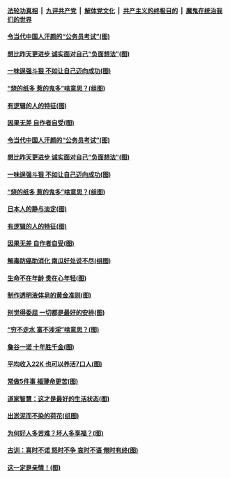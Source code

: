 ####  [法轮功真相](../../../../basic/blob/master/README.md?t=07031302) &nbsp;|&nbsp; [九评共产党](../../../../9ping.md/blob/master/README.md?t=07031302) &nbsp;|&nbsp; [解体党文化](../../../../jtdwh.md/blob/master/README.md?t=07031302)  &nbsp;|&nbsp; [共产主义的终极目的](../../../../gczydzjmd.md/blob/master/README.md?t=07031302) &nbsp;|&nbsp; [魔鬼在统治我们的世界](../../../../mgztzwmdsj.md/blob/master/README.md?t=07031302) 

#### [令当代中国人汗颜的“公务员考试”(图)](../pages/p8/938246.md?t=07031302) 

#### [想比昨天更进步 诚实面对自己“负面想法”(图)](../pages/p8/938419.md?t=07031302) 

#### [一味逞强斗狠 不如让自己迈向成功(图)](../pages/p8/937701.md?t=07031302) 

#### [“烧的纸多 惹的鬼多”啥意思？(组图)](../pages/p8/938393.md?t=07031302) 

#### [有逻辑的人的特征(图)](../pages/p8/938239.md?t=07031302) 

#### [因果无差 自作者自受(图)](../pages/p8/938272.md?t=07031302) 

#### [令当代中国人汗颜的“公务员考试”(图)](../pages/p8/938246.md?t=07031302) 

#### [想比昨天更进步 诚实面对自己“负面想法”(图)](../pages/p8/938419.md?t=07031302) 

#### [一味逞强斗狠 不如让自己迈向成功(图)](../pages/p8/937701.md?t=07031302) 

#### [“烧的纸多 惹的鬼多”啥意思？(组图)](../pages/p8/938393.md?t=07031302) 

#### [日本人的静与淡定(图)](../pages/p8/936769.md?t=07031302) 

#### [有逻辑的人的特征(图)](../pages/p8/938239.md?t=07031302) 

#### [因果无差 自作者自受(图)](../pages/p8/938272.md?t=07031302) 

#### [解毒防癌助消化 南瓜好处说不尽(组图)](../pages/p8/937975.md?t=07031302) 

#### [生命不在年龄 贵在心年轻(图)](../pages/p8/937698.md?t=07031302) 

#### [制作透明液体皂的黄金准则(图)](../pages/p8/938207.md?t=07031302) 

#### [别觉得委屈 一切都是最好的安排(图)](../pages/p8/921940.md?t=07031302) 

#### [“穷不走水 富不涉淫”啥意思？(图)](../pages/p8/938176.md?t=07031302) 

#### [詹谷一诺 十年胜千金(图)](../pages/p8/937705.md?t=07031302) 

#### [平均收入22K 也可以养活7口人(图)](../pages/p8/938104.md?t=07031302) 

#### [常做5件事 福薄命更苦(图)](../pages/p8/937990.md?t=07031302) 

#### [道家智慧：这才是最好的生活状态(图)](../pages/p8/900827.md?t=07031302) 

#### [出淤泥而不染的荷花(组图)](../pages/p8/937863.md?t=07031302) 

#### [为何好人多苦难？坏人多享福？(图)](../pages/p8/937938.md?t=07031302) 

#### [古训：喜时不诺 怒时不争 哀时不语 倦时有终(图)](../pages/p8/937482.md?t=07031302) 

#### [这一定是亲情！(图)](../pages/p8/937905.md?t=07031302) 

